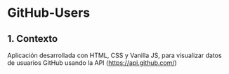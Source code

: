 # GitHub-Users

## 1. Contexto
Aplicación desarrollada con HTML, CSS y Vanilla JS, para visualizar datos de usuarios GitHub usando la API (https://api.github.com/)